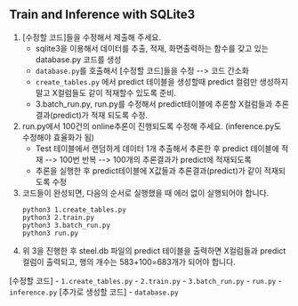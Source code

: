 ## Train and Inference with SQLite3

1. [수정할 코드]들을 수정해서 제출해 주세요. 
     - sqlite3을 이용해서 데이터를 추출, 적재, 화면출력하는 함수를 갖고 있는 database.py 코드를 생성
     - `database.py`를 호출해서 [수정할 코드]들을 수정 --> 코드 간소화 
     - `create_tables.py` 에서 predict 테이블을 생성할때 predict 컬럼만 생성하지 말고 X컬럼들도 같이 적재할수 있도록 준비. 
     - 3.batch_run.py, run.py를 수정해서 predict테이블에 추론할 X컬럼들과 추론결과(predict)가 적재 되도록 수정.
2. run.py에서 100건의 online추론이 진행되도록 수정해 주세요. (inference.py도 수정해야 효율화가 됨)
    - Test 테이블에서 랜덤하게 데이터 1개 추출해서 추론한 후 predict 테이블에 적재 --> 100번 반복 --> 100개의 추론결과가 predict에 적재되도록
    - 추론을 실행한 후 predict테이블에 X값들과 추론결과(predict)가 같이 적재되도록 수정
3. 코드들이 완성되면, 다음의 순서로 실행했을 때 에러 없이 실행되어야 합니다. 
	```
	python3 1.create_tables.py
	python3 2.train.py
	python3 3.batch_run.py
	python3 run.py
	```
4. 위 3을 진행한 후 steel.db 파일의 predict 테이블을 출력하면 
    X컬럼들과 predict컬럼이 출력되고, 행의 개수는 583+100=683개가 되어야 합니다. 
    
[수정할 코드]
	- `1.create_tables.py`
	- `2.train.py`
	- `3.batch_run.py`
	- `run.py` 
	- `inference.py`
[추가로 생성할 코드]
	- `database.py` 